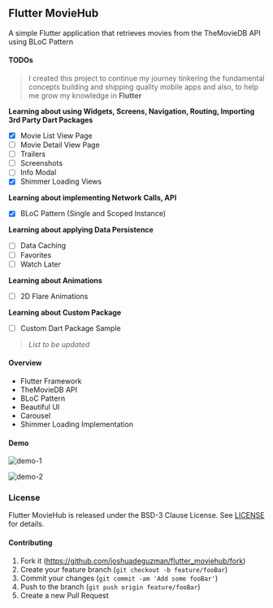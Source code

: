 <!--
 Copyright 2019 Joshua de Guzman (https://jmdg.io). All rights reserved.
 Use of this source code is governed by a BSD-style
 license that can be found in the LICENSE file.
-->

## Flutter MovieHub

A simple Flutter application that retrieves movies from the TheMovieDB API using BLoC Pattern

#### TODOs
> I created this project to continue my journey tinkering the fundamental concepts building and shipping quality mobile apps and also, to help me grow my knowledge in **Flutter**

**Learning about using Widgets, Screens, Navigation, Routing, Importing 3rd Party Dart Packages**
- [X] Movie List View Page
- [ ] Movie Detail View Page
- [ ] Trailers
- [ ] Screenshots
- [ ] Info Modal
- [X] Shimmer Loading Views

**Learning about implementing Network Calls, API**
- [X] BLoC Pattern (Single and Scoped Instance)

**Learning about applying Data Persistence**
- [ ] Data Caching
- [ ] Favorites
- [ ] Watch Later

**Learning about Animations**
- [ ] 2D Flare Animations

**Learning about Custom Package**
- [ ] Custom Dart Package Sample

> *List to be updated*

#### Overview

- Flutter Framework
- TheMovieDB API
- BLoC Pattern
- Beautiful UI
- Carousel
- Shimmer Loading Implementation

#### Demo

![demo-1](https://github.com/joshuadeguzman/flutter_moviehub/blob/master/.github/demo_1.gif)

![demo-2](https://github.com/joshuadeguzman/flutter_moviehub/blob/master/.github/demo_2.png)

### License

Flutter MovieHub is released under the BSD-3 Clause License. See [LICENSE](https://github.com/joshuadeguzman/flutter_moviehub/blob/master/LICENSE) for details.

#### Contributing

1. Fork it (<https://github.com/joshuadeguzman/flutter_moviehub/fork>)
2. Create your feature branch (`git checkout -b feature/fooBar`)
3. Commit your changes (`git commit -am 'Add some fooBar'`)
4. Push to the branch (`git push origin feature/fooBar`)
5. Create a new Pull Request
